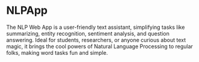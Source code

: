 # NLPApp
The NLP Web App is a user-friendly text assistant, simplifying tasks like summarizing, entity recognition, sentiment analysis, and question answering. Ideal for students, researchers, or anyone curious about text magic, it brings the cool powers of Natural Language Processing to regular folks, making word tasks fun and simple.
